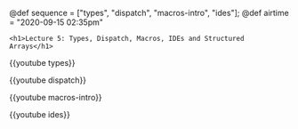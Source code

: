 @def sequence = ["types", "dispatch", "macros-intro", "ides"];
@def airtime = "2020-09-15 02:35pm"

~~~
<h1>Lecture 5: Types, Dispatch, Macros, IDEs and Structured Arrays</h1>
~~~

{{youtube types}}

{{youtube dispatch}}

{{youtube macros-intro}}

{{youtube ides}}
